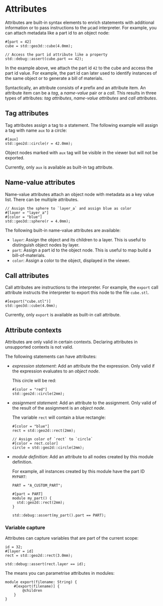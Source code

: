 # Attributes

Attributes are built-in syntax elements to enrich statements with additional information or to pass instructions to the µcad interpreter.
For example, you can attach metadata like a part id to an object node:

```µcad,attributes_part
#[part = 42]
cube = std::geo3d::cube(4.0mm);

// Access the part id attribute like a property
std::debug::assert(cube.part == 42);
```

In the example above, we attach the part id `42` to the cube and access the part id value.
For example, the part id can later used to identify instances of the same object or to generate a bill of materials.

Syntactically, an attribute consists of `#` prefix and an attribute item.
An attribute item can be a *tag*, a *name-value* pair or a *call*.
This results in three types of attributes: *tag attributes*, *name-value attributes* and *call attributes*.

## Tag attributes

Tag attributes assign a tag to a statement.
The following example will assign a tag with name `aux` to a circle:

```µcad,attributes_tag
#[aux]
std::geo2d::circle(r = 42.0mm);
```

Object nodes marked with `aux` tag will be visible in the viewer but will not be exported.

Currently, only `aux` is available as built-in tag attribute.

## Name-value attributes

Name-value attributes attach an object node with metadata as a key value list. 
There can be multiple attributes.

```µcad,attributes_name_value
// Assign the sphere to `layer_a` and assign blue as color 
#[layer = "layer_a"]
#[color = "blue"]
std::geo3d::sphere(r = 4.0mm);
```

The following built-in name-value attributes are available:

* `layer`: Assign the object and its children to a layer. This is useful to distinguish object nodes by layer.
* `part`: Assign a part id to the object node. This is useful to map build a bill-of-materials.
* `color`: Assign a color to the object, displayed in the viewer.

## Call attributes

Call attributes are instructions to the interpreter.
For example, the `export` call attribute instructs the interpreter to export this node to the file `cube.stl`.

```µcad,attributes_call
#[export("cube.stl")]
std::geo3d::cube(4.0mm);
```

Currently, only `export` is available as built-in call attribute.

## Attribute contexts

Attributes are only valid in certain contexts.
Declaring attributes in unsupported contexts is not valid.

The following statements can have attributes:

* *expression statement*: Add an attribute the the expression. Only valid if the expression evaluates to an *object node*.

  This circle will be red:

  ```µcad,attributes_expression
  #[color = "red"]
  std::geo2d::circle(2mm);
  ```

* *assignment statement*: Add an attribute to the assignment. Only valid of the result of the assignment is an *object node*.

  The variable `rect` will contain a blue rectangle:

  ```µcad,attributes_assignment
  #[color = "blue"] 
  rect = std::geo2d::rect(2mm);

  // Assign color of `rect` to `circle`
  #[color = rect.color]
  circle = std::geo2d::circle(2mm);
  ```

* *module definition*: Add an attribute to all nodes created by this module definition. 

  For example, all instances created by this module have the part ID `MYPART`:
  
  ```µcad,attributes_module_definition
  PART = "A_CUSTOM_PART";

  #[part = PART] 
  module my_part() { 
    std::geo2d::rect(2mm); 
  }

  std::debug::assert(my_part().part == PART);
  ```

### Variable capture

Attributes can capture variables that are part of the current scope:

```µcad,attributes_capture
id = 32;
#[layer = id]
rect = std::geo2d::rect(3.0mm);

std::debug::assert(rect.layer == id);
```

The means you can parametrise attributes in modules:

```µcad,attributes_module_export
module export(filename: String) {
    #[export(filename)] {
        @children
    }
}
```
